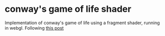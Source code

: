 # conway's game of life shader

Implementation of conway's game of life using a fragment shader, running in webgl.
Following [this post](https://nullprogram.com/blog/2014/06/10/)
